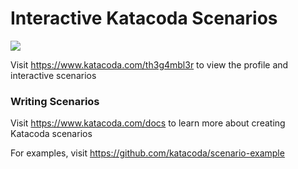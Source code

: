 # Interactive Katacoda Scenarios

[![](http://shields.katacoda.com/katacoda/th3g4mbl3r/count.svg)](https://www.katacoda.com/th3g4mbl3r "Get your profile on Katacoda.com")

Visit https://www.katacoda.com/th3g4mbl3r to view the profile and interactive scenarios

### Writing Scenarios
Visit https://www.katacoda.com/docs to learn more about creating Katacoda scenarios

For examples, visit https://github.com/katacoda/scenario-example
